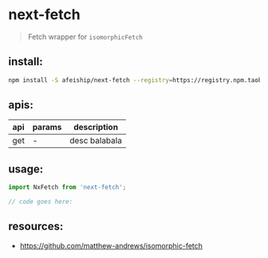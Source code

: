 # next-fetch
> Fetch wrapper for `isomorphicFetch`

## install:
```bash
npm install -S afeiship/next-fetch --registry=https://registry.npm.taobao.org
```

## apis:
| api | params | description   |
|-----|--------|---------------|
| get | -      | desc balabala |

## usage:
```js
import NxFetch from 'next-fetch';

// code goes here:
```

## resources:
- https://github.com/matthew-andrews/isomorphic-fetch
